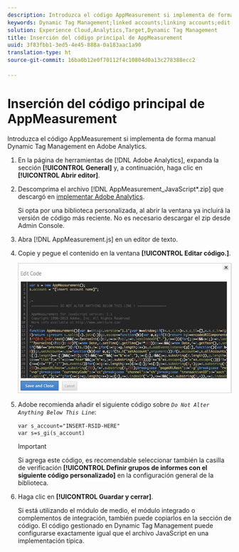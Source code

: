 ```yaml
---
description: Introduzca el código AppMeasurement si implementa de forma manual Dynamic Tag Management en Adobe Analytics.
keywords: Dynamic Tag Management;linked accounts;linking accounts;edit code;appmeasurement;appmeasurement code
solution: Experience Cloud,Analytics,Target,Dynamic Tag Management
title: Inserción del código principal de AppMeasurement
uuid: 3f83fbb1-3ed5-4e45-888a-0a183aac1a90
translation-type: ht
source-git-commit: 16ba0b12e0f70112f4c10804d0a13c278388ecc2

---
```



# Inserción del código principal de AppMeasurement

Introduzca el código AppMeasurement si implementa de forma manual Dynamic Tag Management en Adobe Analytics.

1. En la página de herramientas de [!DNL Adobe Analytics], expanda la sección **[!UICONTROL General]** y, a continuación, haga clic en **[!UICONTROL Abrir editor]**.
1. Descomprima el archivo [!DNL AppMeasurement_JavaScript*.zip] que descargó en [implementar Adobe Analytics](/help/implement/c-implement-with-dtm/t-analytics-deploy.md).

   Si opta por una biblioteca personalizada, al abrir la ventana ya incluirá la versión de código más reciente. No es necesario descargar el zip desde Admin Console.
1. Abra [!DNL AppMeasurement.js] en un editor de texto.
1. Copie y pegue el contenido en la ventana **[!UICONTROL Editar código.]**.

   ![](assets/edit-code.png)

1. Adobe recomienda añadir el siguiente código sobre *`Do Not Alter Anything Below This Line`*:

   ```
   var s_account="INSERT-RSID-HERE"
   var s=s_gi(s_account)
   ```

   >[!IMPORTANT]
   >
   >Si agrega este código, es recomendable seleccionar también la casilla de verificación **[!UICONTROL Definir grupos de informes con el siguiente código personalizado]** en la configuración general de la biblioteca.

1. Haga clic en **[!UICONTROL Guardar y cerrar]**.

   Si está utilizando el módulo de medio, el módulo integrado o complementos de integración, también puede copiarlos en la sección de código. El código gestionado en Dynamic Tag Management puede configurarse exactamente igual que el archivo JavaScript en una implementación típica.

